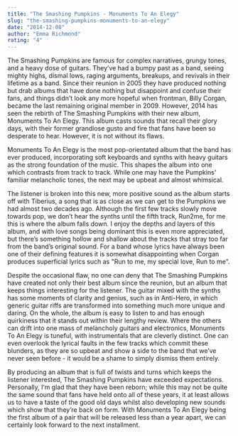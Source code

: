 ```yaml
---
title: "The Smashing Pumpkins - Monuments To An Elegy"
slug: "the-smashing-pumpkins-monuments-to-an-elegy"
date: "2014-12-08"
author: "Emma Richmond"
rating: "4"
---
```


The Smashing Pumpkins are famous for complex narratives, grungy tones, and a heavy dose of guitars. They’ve had a bumpy past as a band, seeing mighty highs, dismal lows, raging arguments, breakups, and revivals in their lifetime as a band. Since their reunion in 2005 they have produced nothing but drab albums that have done nothing but disappoint and confuse their fans, and things didn’t look any more hopeful when frontman, Billy Corgan, became the last remaining original member in 2009. However, 2014 has seen the rebirth of The Smashing Pumpkins with their new album, Monuments To An Elegy. This album casts sounds that recall their glory days, with their former grandiose gusto and fire that fans have been so desperate to hear. However, it is not without its flaws.

Monuments To An Elegy is the most pop-orientated album that the band has ever produced, incorporating soft keyboards and synths with heavy guitars as the strong foundation of the music. This shapes the album into one which contrasts from track to track. While one may have the Pumpkins' familiar melancholic tones, the next may be upbeat and almost whimsical.

The listener is broken into this new, more positive sound as the album starts off with Tiberius, a song that is as close as we can get to the Pumpkins we had almost two decades ago. Although the first few tracks slowly move towards pop, we don’t hear the synths until the fifth track, Run2me, for me this is where the album falls down. I enjoy the depths and layers of this album, and with love songs being dominant this is even more appreciated, but there’s something hollow and shallow about the tracks that stray too far from the band’s original sound. For a band whose lyrics have always been one of their defining features it is somewhat disappointing when Corgan produces superficial lyrics such as "Run to me, my special love, Run to me".

Despite the occasional flaw, no one can deny that The Smashing Pumpkins have created not only their best album since the reunion, but an album that keeps things interesting for the listener. The guitar mixed with the synths has some moments of clarity and genius, such as in Anti-Hero, in which generic guitar riffs are transformed into something much more unique and daring. On the whole, the album is easy to listen to and has enough quirkiness that it stands out within their lengthy review. Where the others can drift into one mass of melancholy guitars and electronics, Monuments To An Elegy is tuneful, with instrumentals that are cleverly distinct. One can even overlook the lyrical faults in the few tracks which commit these blunders, as they are so upbeat and show a side to the band that we’ve never seen before - it would be a shame to simply dismiss them entirely.

By producing an album that is full of twists and turns which keeps the listener interested, The Smashing Pumpkins have exceeded expectations. Personally, I’m glad that they have been reborn; while this may not be quite the same sound that fans have held onto all of these years, it at least allows us to have a taste of the good old days whilst also developing new sounds which show that they’re back on form. With Monuments To An Elegy being the first album of a pair that will be released less than a year apart, we can certainly look forward to the next installment.
